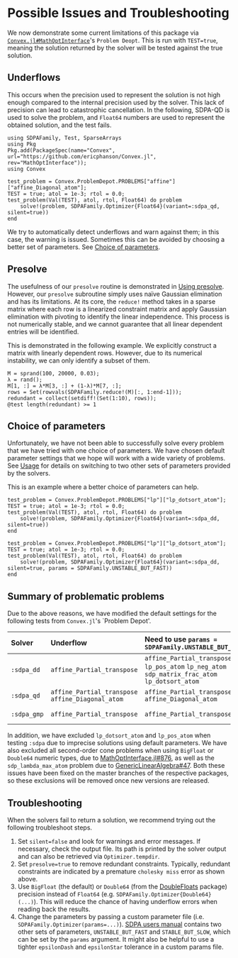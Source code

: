 # Possible Issues and Troubleshooting

We now demonstrate some current limitations of this package via
[`Convex.jl#MathOptInterface`](https://github.com/ericphanson/Convex.jl/tree/MathOptInterface)'s
`Problem Deopt`. This is run with `TEST=true`, meaning the solution returned by
the solver will be tested against the true solution.

## Underflows

This occurs when the precision used to represent the solution is not high enough
compared to the internal precision used by the solver. This lack of precision
can lead to catastrophic cancellation. In the following, SDPA-QD is used to
solve the problem, and `Float64` numbers are used to represent the obtained
solution, and the test fails.

```@setup convex
using SDPAFamily, Test, SparseArrays
using Pkg
Pkg.add(PackageSpec(name="Convex", url="https://github.com/ericphanson/Convex.jl", rev="MathOptInterface"));
using Convex
```

```@repl convex
test_problem = Convex.ProblemDepot.PROBLEMS["affine"]["affine_Diagonal_atom"];
TEST = true; atol = 1e-3; rtol = 0.0;
test_problem(Val(TEST), atol, rtol, Float64) do problem
    solve!(problem, SDPAFamily.Optimizer{Float64}(variant=:sdpa_qd, silent=true))
end
```

We try to automatically detect underflows and warn against them; in this case,
the warning is issued. Sometimes this can be avoided by choosing a better set of
parameters. See [Choice of parameters](@ref).

## Presolve

The usefulness of our `presolve` routine is demonstrated in [Using
presolve](@ref). However, our `presolve` subroutine simply uses naïve Gaussian
elimination and has its limitations. At its core, the `reduce!` method takes in
a sparse matrix where each row is a linearized constraint matrix and apply
Gaussian elimination with pivoting to identify the linear independence. This
process is not numerically stable, and we cannot guarantee that all linear
dependent entries will be identified.

This is demonstrated in the following example. We explicitly construct a matrix
with linearly dependent rows. However, due to its numerical instability, we can
only identify a subset of them.

```@repl convex
M = sprand(100, 20000, 0.03);
λ = rand();
M[1, :] = λ*M[3, :] + (1-λ)*M[7, :];
rows = Set(rowvals(SDPAFamily.reduce!(M)[:, 1:end-1]));
redundant = collect(setdiff!(Set(1:10), rows));
@test length(redundant) >= 1
```

## Choice of parameters

Unfortunately, we have not been able to successfully solve every problem that we
have tried with one choice of parameters. We have chosen default parameter
settings that we hope will work with a wide variety of problems. See
[Usage](@ref) for details on switching to two other sets of parameters provided
by the solvers.

This is an example where a better choice of parameters can help.

```@repl convex
test_problem = Convex.ProblemDepot.PROBLEMS["lp"]["lp_dotsort_atom"];
TEST = true; atol = 1e-3; rtol = 0.0;
test_problem(Val(TEST), atol, rtol, Float64) do problem
    solve!(problem, SDPAFamily.Optimizer{Float64}(variant=:sdpa_dd, silent=true))
end
```

```@repl convex
test_problem = Convex.ProblemDepot.PROBLEMS["lp"]["lp_dotsort_atom"];
TEST = true; atol = 1e-3; rtol = 0.0;
test_problem(Val(TEST), atol, rtol, Float64) do problem
    solve!(problem, SDPAFamily.Optimizer{Float64}(variant=:sdpa_dd, silent=true, params = SDPAFamily.UNSTABLE_BUT_FAST))
end
```

## Summary of problematic problems

Due to the above reasons, we have modified the default settings for the
following tests from `Convex.jl`'s `Problem Depot'.

| Solver      | Underflow                                         | Need to use `params = SDPAFamily.UNSTABLE_BUT_FAST`                          | Presolve disabled due to long runtime                  |
| :---------- | :------------------------------------------------ | :----------------------------------------------------------- | :----------------------------------------------------- |
| `:sdpa_dd`  | `affine_Partial_transpose`                        | `affine_Partial_transpose` `lp_pos_atom` `lp_neg_atom` `sdp_matrix_frac_atom` `lp_dotsort_atom` | `affine_Partial_transpose` `lp_min_atom` `lp_max_atom` |
| `:sdpa_qd`  | `affine_Partial_transpose` `affine_Diagonal_atom` | `affine_Partial_transpose` `affine_Diagonal_atom`            | `affine_Partial_transpose` `lp_min_atom` `lp_max_atom` |
| `:sdpa_gmp` | `affine_Partial_transpose`                        | `affine_Partial_transpose`                                   | `affine_Partial_transpose` `lp_min_atom` `lp_max_atom` |

In addition, we have excluded `lp_dotsort_atom` and `lp_pos_atom` when testing
`:sdpa` due to imprecise solutions using default parameters. We have also
excluded all second-order cone problems when using `BigFloat` or `Double64`
numeric types, due to
[MathOptInterface.jl#876](https://github.com/JuliaOpt/MathOptInterface.jl/issues/876),
as well as the `sdp_lambda_max_atom` problem due to
[GenericLinearAlgebra#47](https://github.com/JuliaLinearAlgebra/GenericLinearAlgebra.jl/issues/47).
Both these issues have been fixed on the master branches of the respective
packages, so these exclusions will be removed once new versions are released.

## Troubleshooting

When the solvers fail to return a solution, we recommend trying out the
following troubleshoot steps.

1. Set `silent=false` and look for warnings and error messages. If necessary,
   check the output file. Its path is printed by the solver output and can also
   be retrieved via `Optimizer.tempdir`.
2. Set `presolve=true` to remove redundant constraints. Typically, redundant
   constraints are indicated by a premature `cholesky miss` error as shown
   above.
3. Use `BigFloat` (the default) or `Double64` (from the
   [DoubleFloats](https://github.com/JuliaMath/DoubleFloats.jl) package)
   precision instead of `Float64` (e.g. `SDPAFamily.Optimizer{Double64}(...)`).
   This will reduce the chance of having underflow errors when reading back the
   results.
4. Change the parameters by passing a custom parameter file (i.e.
   `SDPAFamily.Optimizer(params=...)`). [SDPA users
   manual](https://sourceforge.net/projects/sdpa/files/sdpa/sdpa.7.1.1.manual.20080618.pdf)
   contains two other sets of parameters, `UNSTABLE_BUT_FAST` and
   `STABLE_BUT_SLOW`, which can be set by the `params` argument. It might also
   be helpful to use a tighter `epsilonDash` and `epsilonStar` tolerance in a
   custom params file.
